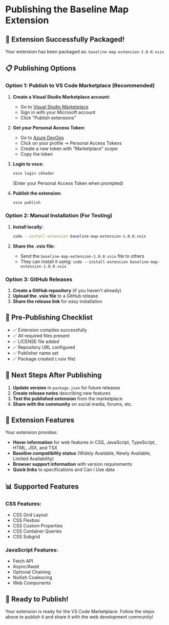 # Publishing the Baseline Map Extension

## 🎉 Extension Successfully Packaged!

Your extension has been packaged as: `baseline-map-extension-1.0.0.vsix`

## 📋 Publishing Options

### Option 1: Publish to VS Code Marketplace (Recommended)

1. **Create a Visual Studio Marketplace account:**
   - Go to [Visual Studio Marketplace](https://marketplace.visualstudio.com/)
   - Sign in with your Microsoft account
   - Click "Publish extensions"

2. **Get your Personal Access Token:**
   - Go to [Azure DevOps](https://dev.azure.com/)
   - Click on your profile → Personal Access Tokens
   - Create a new token with "Marketplace" scope
   - Copy the token

3. **Login to vsce:**
   ```bash
   vsce login ckhadar
   ```
   (Enter your Personal Access Token when prompted)

4. **Publish the extension:**
   ```bash
   vsce publish
   ```

### Option 2: Manual Installation (For Testing)

1. **Install locally:**
   ```bash
   code --install-extension baseline-map-extension-1.0.0.vsix
   ```

2. **Share the .vsix file:**
   - Send the `baseline-map-extension-1.0.0.vsix` file to others
   - They can install it using: `code --install-extension baseline-map-extension-1.0.0.vsix`

### Option 3: GitHub Releases

1. **Create a GitHub repository** (if you haven't already)
2. **Upload the .vsix file** to a GitHub release
3. **Share the release link** for easy installation

## 🔧 Pre-Publishing Checklist

- ✅ Extension compiles successfully
- ✅ All required files present
- ✅ LICENSE file added
- ✅ Repository URL configured
- ✅ Publisher name set
- ✅ Package created (.vsix file)

## 📝 Next Steps After Publishing

1. **Update version** in `package.json` for future releases
2. **Create release notes** describing new features
3. **Test the published extension** from the marketplace
4. **Share with the community** on social media, forums, etc.

## 🎯 Extension Features

Your extension provides:
- **Hover information** for web features in CSS, JavaScript, TypeScript, HTML, JSX, and TSX
- **Baseline compatibility status** (Widely Available, Newly Available, Limited Availability)
- **Browser support information** with version requirements
- **Quick links** to specifications and Can I Use data

## 📊 Supported Features

### CSS Features:
- CSS Grid Layout
- CSS Flexbox
- CSS Custom Properties
- CSS Container Queries
- CSS Subgrid

### JavaScript Features:
- Fetch API
- Async/Await
- Optional Chaining
- Nullish Coalescing
- Web Components

## 🚀 Ready to Publish!

Your extension is ready for the VS Code Marketplace. Follow the steps above to publish it and share it with the web development community!
